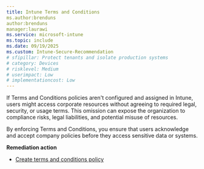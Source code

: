 ```yaml
---
title: Intune Terms and Conditions
ms.author:brenduns
author:brenduns
manager:laurawi
ms.service: microsoft-intune
ms.topic: include
ms.date: 09/19/2025
ms.custom: Intune-Secure-Recommendation
# sfipillar: Protect tenants and isolate production systems
# category: Devices
# risklevel: Medium
# userimpact: Low
# implementationcost: Low
---
```

If Terms and Conditions policies aren't configured and assigned in Intune, users might access corporate resources without agreeing to required legal, security, or usage terms. This omission can expose the organization to compliance risks, legal liabilities, and potential misuse of resources. 

By enforcing Terms and Conditions, you ensure that users acknowledge and accept company policies before they access sensitive data or systems.

**Remediation action**

- [Create terms and conditions policy](/intune/intune-service/enrollment/terms-and-conditions-create)